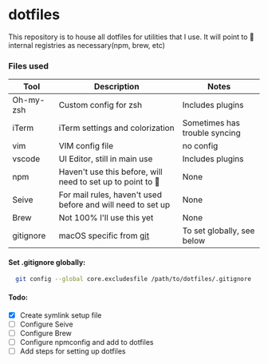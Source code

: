 # dotfiles

This repository is to house all dotfiles for utilities that I use.
It will point to  internal registries as necessary(npm, brew, etc)

### Files used

| Tool | Description | Notes |
|----------|----------|----------|
| Oh-my-zsh | Custom config for zsh | Includes plugins |
| iTerm | iTerm settings and colorization | Sometimes has trouble syncing |
| vim | VIM config file | no config  |
| vscode | UI Editor, still in main use | Includes plugins  |
| npm | Haven't use this before, will need to set up to point to  | None |
| Seive | For mail rules, haven't used before and will need to set up | None |
| Brew | Not 100% I'll use this yet | None |
| gitignore | macOS specific from [git](https://github.com/github/gitignore/blob/master/Global/macOS.gitignore) | To set globally, see below|

#### Set .gitignore globally:
   ```sh
     git config --global core.excludesfile /path/to/dotfiles/.gitignore
   ```

#### Todo:

- [x] Create symlink setup file
- [ ] Configure Seive
- [ ] Configure Brew
- [ ] Configure npmconfig and add to dotfiles
- [ ] Add steps for setting up dotfiles
